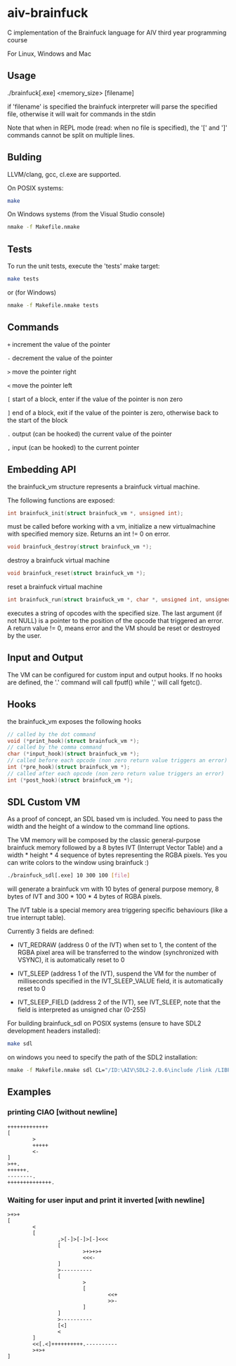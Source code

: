 # aiv-brainfuck
C implementation of the Brainfuck language for AIV third year programming course

For Linux, Windows and Mac

## Usage

./brainfuck[.exe] <memory_size> [filename]

if 'filename' is specified the brainfuck interpreter will parse the specified file, otherwise it will
wait for commands in the stdin

Note that when in REPL mode (read: when no file is specified), the '[' and ']' commands cannot be split on multiple lines.

## Bulding

LLVM/clang, gcc, cl.exe are supported.

On POSIX systems:

```sh
make
```

On Windows systems (from the Visual Studio console)

```sh
nmake -f Makefile.nmake
```

## Tests

To run the unit tests, execute the 'tests' make target:

```sh
make tests
```

or (for Windows)

```sh
nmake -f Makefile.nmake tests
```

## Commands

`+` increment the value of the pointer

`-` decrement the value of the pointer

`>` move the pointer right

`<` move the pointer left

`[` start of a block, enter if the value of the pointer is non zero

`]` end of a block, exit if the value of the pointer is zero, otherwise back to the start of the block

`.` output (can be hooked) the current value of the pointer

`,` input (can be hooked) to the current pointer

## Embedding API

the brainfuck_vm structure represents a brainfuck virtual machine.

The following functions are exposed:

```c
int brainfuck_init(struct brainfuck_vm *, unsigned int);
```

must be called before working with a vm, initialize a new virtualmachine with specified memory size. Returns an int != 0 on error.

```c
void brainfuck_destroy(struct brainfuck_vm *);
```

destroy a brainfuck virtual machine

```c
void brainfuck_reset(struct brainfuck_vm *);
```

reset a brainfuck virtual machine

```c
int brainfuck_run(struct brainfuck_vm *, char *, unsigned int, unsigned int *);
```

executes a string of opcodes with the specified size. The last argument (if not NULL) is a pointer to the position of the opcode that triggered an error. A return value != 0, means error and the VM should be reset or destroyed by the user.

## Input and Output

The VM can be configured for custom input and output hooks. If no hooks are defined, the '.' command will call fputf() while ',' will call fgetc().

## Hooks

the brainfuck_vm exposes the following hooks

```c
// called by the dot command
void (*print_hook)(struct brainfuck_vm *);
// called by the comma command
char (*input_hook)(struct brainfuck_vm *);
// called before each opcode (non zero return value triggers an error)
int (*pre_hook)(struct brainfuck_vm *);
// called after each opcode (non zero return value triggers an error)
int (*post_hook)(struct brainfuck_vm *);
```

## SDL Custom VM

As a proof of concept, an SDL based vm is included. You need to pass the width and the height of a window to the command line options.

The VM memory will be composed by the classic general-purpose brainfuck memory followed by a 8 bytes IVT (Interrupt Vector Table) and a width * height * 4 sequence of bytes representing the RGBA pixels. Yes you can write colors to the window using brainfuck :)

```sh
./brainfuck_sdl[.exe] 10 300 100 [file]
```

will generate a brainfuck vm with 10 bytes of general purpose memory, 8 bytes of IVT and 300 * 100 * 4 bytes of RGBA pixels.

The IVT table is a special memory area triggering specific behaviours (like a true interrupt table).

Currently 3 fields are defined:

* IVT_REDRAW (address 0 of the IVT) when set to 1, the content of the RGBA pixel area will be transferred to the window (synchronized with VSYNC), it is automatically reset to 0

* IVT_SLEEP (address 1 of the IVT), suspend the VM for the number of milliseconds specified in the IVT_SLEEP_VALUE field, it is automatically reset to 0

* IVT_SLEEP_FIELD (address 2 of the IVT), see IVT_SLEEP, note that the field is interpreted as unsigned char (0-255)

For building brainfuck_sdl on POSIX systems (ensure to have SDL2 development headers installed):

```sh
make sdl
```

on windows you need to specify the path of the SDL2 installation:

```sh
nmake -f Makefile.nmake sdl CL="/ID:\AIV\SDL2-2.0.6\include /link /LIBPATH:D:\AIV\SDL2-2.0.6\lib\x64"
```

## Examples

### printing CIAO [without newline]

```bf
+++++++++++++
[
        >
        +++++
        <-
]
>++.
++++++.
--------.
++++++++++++++.
```

### Waiting for user input and print it inverted [with newline]

```bf
>+>+
[
        <
        [
                ,>[-]>[-]>[-]<<<
                [
                        >+>+>+
                        <<<-
                ]
                >----------
                [
                        >
                        [
                                <<+
                                >>-
                        ]
                ]
                >----------
                [<]
                <
        ]
        <<[.<]++++++++++.----------
        >+>+
]

```
